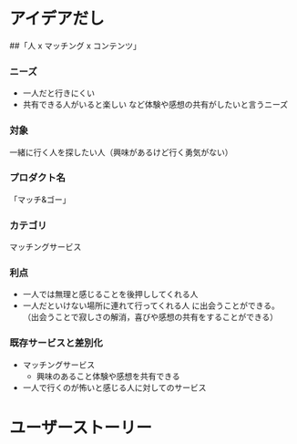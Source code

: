 # アイデアだし
##「人 x マッチング x コンテンツ」
### ニーズ
- 一人だと行きにくい
- 共有できる人がいると楽しい
など体験や感想の共有がしたいと言うニーズ

### 対象
一緒に行く人を探したい人（興味があるけど行く勇気がない）

### プロダクト名
「マッチ&ゴー」

### カテゴリ
マッチングサービス

### 利点
* 一人では無理と感じることを後押ししてくれる人
* 一人だといけない場所に連れて行ってくれる人
に出会うことができる。
（出会うことで寂しさの解消，喜びや感想の共有をすることができる）

### 既存サービスと差別化
- マッチングサービス
    - 興味のあること体験や感想を共有できる
- 一人で行くのが怖いと感じる人に対してのサービス   


# ユーザーストーリー

